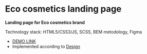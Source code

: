 # Eco cosmetics landing page
**Landing page for Eco cosmetics brand**

Technology stack: HTML5/CSS3/JS, SCSS, BEM metodology, Figma

-  [DEMO LINK](https://dariia-romanova.github.io/Eco_cosmetics/) 
-  Implemented according to [Design](https://www.figma.com/file/Fz588JKGuPS2Bk21De4KE5/brand_of_eco-cosmetics-(Edit))
